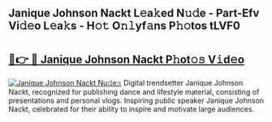 ## Janique Johnson Nackt L𝚎a𝚔ed N𝚞𝚍e - Part-Efv Vi𝚍𝚎o L𝚎a𝚔s - H𝚘𝚝 O𝚗𝚕yf𝚊ns P𝚑𝚘tos tLVF0

# <h2><a href="http://kfdtgbc.oniu.top/?m=Janique+Johnson+Nackt">🔗👉 🔴 Janique Johnson Nackt P𝚑ot𝚘𝚜 V𝚒d𝚎o</a></h2>

[![Janique Johnson Nackt Nu𝚍e𝚜](https://i.imgur.com/0qMVB7G.gif)](http://kfdtgbc.oniu.top/?m=Janique+Johnson+Nackt)
Digital trendsetter Janique Johnson Nackt, recognized for publishing dance and lifestyle material, consisting of presentations and personal vlogs. Inspiring public speaker Janique Johnson Nackt, celebrated for their ability to inspire and motivate large audiences.  
